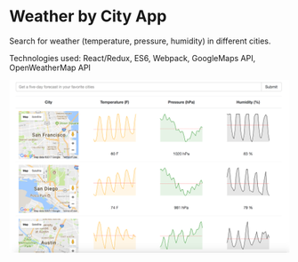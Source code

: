 # Weather by City App
Search for weather (temperature, pressure, humidity) in different cities. <br />

Technologies used: React/Redux, ES6, Webpack, GoogleMaps API, OpenWeatherMap API

![alt tag](/screenshot.png)